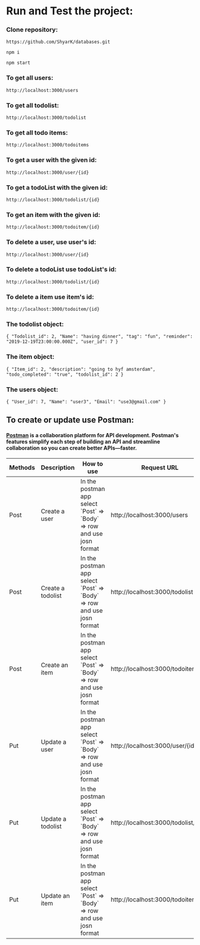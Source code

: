 <h1>Run and Test the project:</h1>

<h3> Clone repository:</h3>

`https://github.com/ShyarK/databases.git`

`npm i`

`npm start`

<h3> To get all users:</h3>

`http://localhost:3000/users`

<h3> To get all todolist:</h3>

`http://localhost:3000/todolist`

<h3> To get all todo items:</h3>

`http://localhost:3000/todoitems`

<h3> To get a user with the given id:</h3>

`http://localhost:3000/user/{id}`

<h3> To get a todoList with the given id:</h3>

`http://localhost:3000/todolist/{id}`

<h3> To get an item with the given id:</h3>

`http://localhost:3000/todoitem/{id}`

<h3>To delete a user, use user's id:</h3>

`http://localhost:3000/user/{id}`

<h3>To delete a todoList use todoList's id:</h3>

`http://localhost:3000/todolist/{id}`

<h3> To delete a item use item's id:</h3>

`http://localhost:3000/todoitem/{id}`

<h3> The todolist object:</h3>

`{ "Todolist_id": 2, "Name": "having dinner", "tag": "fun", "reminder": "2019-12-19T23:00:00.000Z", "user_id": 7 }`

  <h3> The item object:</h3> 
  
  ``{
       "Item_id": 2,
       "description": "going to hyf amsterdam",
       "todo_completed": "true",
       "todolist_id": 2
  }``
   
 <h3>The users object:</h3>
 
 ``{
        "User_id": 7,
        "Name": "user3",
        "Email": "use3@gmail.com"
 }``
 
 
 
 <h2>To create or update use Postman:</h2>
 <h4><a href="https://www.getpostman.com/">Postman</a> is a collaboration platform for API development. Postman's features simplify each step of building an API and streamline collaboration so you can create better APIs—faster.</h4>

 <table>
  <thead>
    <tr>
      <th>Methods</th>
      <th>Description</th>
      <th>How to use</th>
      <th>Request URL</th>
      <th> Request body </th>
    </tr>
  </thead>
  <tbody>
    <tr>
      <td>Post</td>
      <td>Create a user</td>
      <td>In the postman app select `Post` => `Body` => row and use josn format </td>
      <td>http://localhost:3000/users</td>
      <td>
      {<br>
        "Name": "user",
        "Email": "use@email.com"
      }
      </td>
    </tr>
     <tr>
      <td>Post</td>
      <td>Create a todolist</td>
      <td>In the postman app select `Post` => `Body` => row and use josn format</td>
      <td>http://localhost:3000/todolist</td>
      <td>
      {<br>
        "Name": "{name of the list}",<br>
        "tag": "{type}",
        "reminder": "YY-MM-DD",<br>
        "User_id": {id}
      }
      </td>
    </tr>
     <tr>
      <td>Post</td>
      <td>Create an item</td>
      <td>In the postman app select `Post` => `Body` => row and use josn format </td>
      <td>http://localhost:3000/todoitems</td>
      <td>
      {<br>
       "Description": "{Descripe your todo}",<br>
        "Todo_completed": "false",
        "Todolist_id": 5
      }
      </td>
    </tr>
    <tr>
      <td>Put</td>
      <td>Update a user</td>
      <td>In the postman app select `Post` => `Body` => row and use josn format</td>
      <td>http://localhost:3000/user/{id}</td>
      <td>
      {<br>
        "Name": {You can change the name},<br>
        "Email": {You can change the email}
      }
      </td>
    </tr>
    <tr>
      <td>Put</td>
      <td>Update a todolist</td>
      <td>In the postman app select `Post` => `Body` => row and use josn format</td>
      <td>http://localhost:3000/todolist/{id}</td>
      <td>
      {<br>
      {
      "Name": {change},<br>
      "tag": {change},
      "reminder": {change the date}
      }
      </td>
    </tr>
        <tr>
      <td>Put</td>
      <td>Update an item</td>
      <td>In the postman app select `Post` => `Body` => row and use josn format</td>
      <td>http://localhost:3000/todoitem/{id}</td>
      <td>
      {<br>
      {
      "description": {change the description},<br>
      "todo_completed": {change to true or false}
      }
      </td>
    </tr>
  </tbody>
</table>
